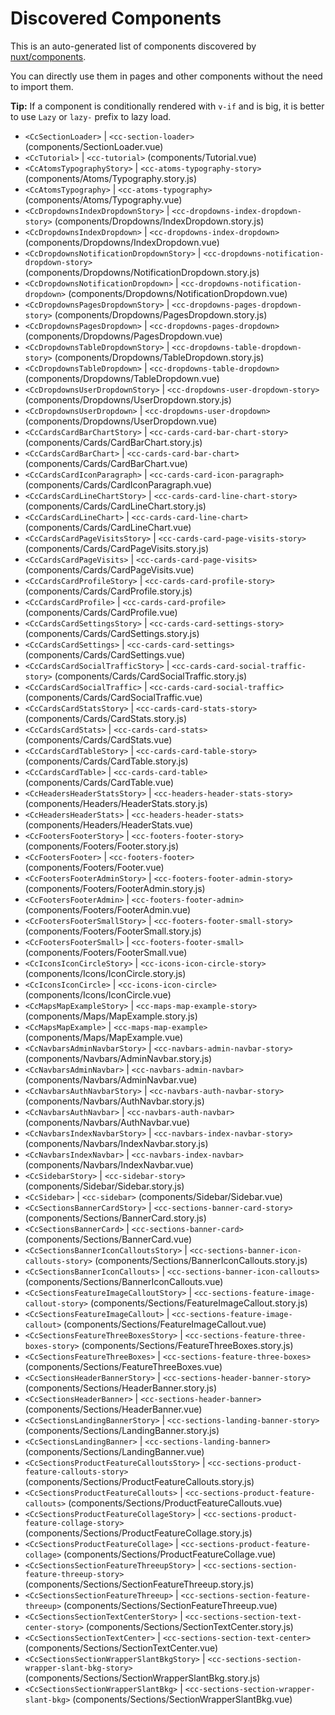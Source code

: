 # Discovered Components

This is an auto-generated list of components discovered by [nuxt/components](https://github.com/nuxt/components).

You can directly use them in pages and other components without the need to import them.

**Tip:** If a component is conditionally rendered with `v-if` and is big, it is better to use `Lazy` or `lazy-` prefix to lazy load.

- `<CcSectionLoader>` | `<cc-section-loader>` (components/SectionLoader.vue)
- `<CcTutorial>` | `<cc-tutorial>` (components/Tutorial.vue)
- `<CcAtomsTypographyStory>` | `<cc-atoms-typography-story>` (components/Atoms/Typography.story.js)
- `<CcAtomsTypography>` | `<cc-atoms-typography>` (components/Atoms/Typography.vue)
- `<CcDropdownsIndexDropdownStory>` | `<cc-dropdowns-index-dropdown-story>` (components/Dropdowns/IndexDropdown.story.js)
- `<CcDropdownsIndexDropdown>` | `<cc-dropdowns-index-dropdown>` (components/Dropdowns/IndexDropdown.vue)
- `<CcDropdownsNotificationDropdownStory>` | `<cc-dropdowns-notification-dropdown-story>` (components/Dropdowns/NotificationDropdown.story.js)
- `<CcDropdownsNotificationDropdown>` | `<cc-dropdowns-notification-dropdown>` (components/Dropdowns/NotificationDropdown.vue)
- `<CcDropdownsPagesDropdownStory>` | `<cc-dropdowns-pages-dropdown-story>` (components/Dropdowns/PagesDropdown.story.js)
- `<CcDropdownsPagesDropdown>` | `<cc-dropdowns-pages-dropdown>` (components/Dropdowns/PagesDropdown.vue)
- `<CcDropdownsTableDropdownStory>` | `<cc-dropdowns-table-dropdown-story>` (components/Dropdowns/TableDropdown.story.js)
- `<CcDropdownsTableDropdown>` | `<cc-dropdowns-table-dropdown>` (components/Dropdowns/TableDropdown.vue)
- `<CcDropdownsUserDropdownStory>` | `<cc-dropdowns-user-dropdown-story>` (components/Dropdowns/UserDropdown.story.js)
- `<CcDropdownsUserDropdown>` | `<cc-dropdowns-user-dropdown>` (components/Dropdowns/UserDropdown.vue)
- `<CcCardsCardBarChartStory>` | `<cc-cards-card-bar-chart-story>` (components/Cards/CardBarChart.story.js)
- `<CcCardsCardBarChart>` | `<cc-cards-card-bar-chart>` (components/Cards/CardBarChart.vue)
- `<CcCardsCardIconParagraph>` | `<cc-cards-card-icon-paragraph>` (components/Cards/CardIconParagraph.vue)
- `<CcCardsCardLineChartStory>` | `<cc-cards-card-line-chart-story>` (components/Cards/CardLineChart.story.js)
- `<CcCardsCardLineChart>` | `<cc-cards-card-line-chart>` (components/Cards/CardLineChart.vue)
- `<CcCardsCardPageVisitsStory>` | `<cc-cards-card-page-visits-story>` (components/Cards/CardPageVisits.story.js)
- `<CcCardsCardPageVisits>` | `<cc-cards-card-page-visits>` (components/Cards/CardPageVisits.vue)
- `<CcCardsCardProfileStory>` | `<cc-cards-card-profile-story>` (components/Cards/CardProfile.story.js)
- `<CcCardsCardProfile>` | `<cc-cards-card-profile>` (components/Cards/CardProfile.vue)
- `<CcCardsCardSettingsStory>` | `<cc-cards-card-settings-story>` (components/Cards/CardSettings.story.js)
- `<CcCardsCardSettings>` | `<cc-cards-card-settings>` (components/Cards/CardSettings.vue)
- `<CcCardsCardSocialTrafficStory>` | `<cc-cards-card-social-traffic-story>` (components/Cards/CardSocialTraffic.story.js)
- `<CcCardsCardSocialTraffic>` | `<cc-cards-card-social-traffic>` (components/Cards/CardSocialTraffic.vue)
- `<CcCardsCardStatsStory>` | `<cc-cards-card-stats-story>` (components/Cards/CardStats.story.js)
- `<CcCardsCardStats>` | `<cc-cards-card-stats>` (components/Cards/CardStats.vue)
- `<CcCardsCardTableStory>` | `<cc-cards-card-table-story>` (components/Cards/CardTable.story.js)
- `<CcCardsCardTable>` | `<cc-cards-card-table>` (components/Cards/CardTable.vue)
- `<CcHeadersHeaderStatsStory>` | `<cc-headers-header-stats-story>` (components/Headers/HeaderStats.story.js)
- `<CcHeadersHeaderStats>` | `<cc-headers-header-stats>` (components/Headers/HeaderStats.vue)
- `<CcFootersFooterStory>` | `<cc-footers-footer-story>` (components/Footers/Footer.story.js)
- `<CcFootersFooter>` | `<cc-footers-footer>` (components/Footers/Footer.vue)
- `<CcFootersFooterAdminStory>` | `<cc-footers-footer-admin-story>` (components/Footers/FooterAdmin.story.js)
- `<CcFootersFooterAdmin>` | `<cc-footers-footer-admin>` (components/Footers/FooterAdmin.vue)
- `<CcFootersFooterSmallStory>` | `<cc-footers-footer-small-story>` (components/Footers/FooterSmall.story.js)
- `<CcFootersFooterSmall>` | `<cc-footers-footer-small>` (components/Footers/FooterSmall.vue)
- `<CcIconsIconCircleStory>` | `<cc-icons-icon-circle-story>` (components/Icons/IconCircle.story.js)
- `<CcIconsIconCircle>` | `<cc-icons-icon-circle>` (components/Icons/IconCircle.vue)
- `<CcMapsMapExampleStory>` | `<cc-maps-map-example-story>` (components/Maps/MapExample.story.js)
- `<CcMapsMapExample>` | `<cc-maps-map-example>` (components/Maps/MapExample.vue)
- `<CcNavbarsAdminNavbarStory>` | `<cc-navbars-admin-navbar-story>` (components/Navbars/AdminNavbar.story.js)
- `<CcNavbarsAdminNavbar>` | `<cc-navbars-admin-navbar>` (components/Navbars/AdminNavbar.vue)
- `<CcNavbarsAuthNavbarStory>` | `<cc-navbars-auth-navbar-story>` (components/Navbars/AuthNavbar.story.js)
- `<CcNavbarsAuthNavbar>` | `<cc-navbars-auth-navbar>` (components/Navbars/AuthNavbar.vue)
- `<CcNavbarsIndexNavbarStory>` | `<cc-navbars-index-navbar-story>` (components/Navbars/IndexNavbar.story.js)
- `<CcNavbarsIndexNavbar>` | `<cc-navbars-index-navbar>` (components/Navbars/IndexNavbar.vue)
- `<CcSidebarStory>` | `<cc-sidebar-story>` (components/Sidebar/Sidebar.story.js)
- `<CcSidebar>` | `<cc-sidebar>` (components/Sidebar/Sidebar.vue)
- `<CcSectionsBannerCardStory>` | `<cc-sections-banner-card-story>` (components/Sections/BannerCard.story.js)
- `<CcSectionsBannerCard>` | `<cc-sections-banner-card>` (components/Sections/BannerCard.vue)
- `<CcSectionsBannerIconCalloutsStory>` | `<cc-sections-banner-icon-callouts-story>` (components/Sections/BannerIconCallouts.story.js)
- `<CcSectionsBannerIconCallouts>` | `<cc-sections-banner-icon-callouts>` (components/Sections/BannerIconCallouts.vue)
- `<CcSectionsFeatureImageCalloutStory>` | `<cc-sections-feature-image-callout-story>` (components/Sections/FeatureImageCallout.story.js)
- `<CcSectionsFeatureImageCallout>` | `<cc-sections-feature-image-callout>` (components/Sections/FeatureImageCallout.vue)
- `<CcSectionsFeatureThreeBoxesStory>` | `<cc-sections-feature-three-boxes-story>` (components/Sections/FeatureThreeBoxes.story.js)
- `<CcSectionsFeatureThreeBoxes>` | `<cc-sections-feature-three-boxes>` (components/Sections/FeatureThreeBoxes.vue)
- `<CcSectionsHeaderBannerStory>` | `<cc-sections-header-banner-story>` (components/Sections/HeaderBanner.story.js)
- `<CcSectionsHeaderBanner>` | `<cc-sections-header-banner>` (components/Sections/HeaderBanner.vue)
- `<CcSectionsLandingBannerStory>` | `<cc-sections-landing-banner-story>` (components/Sections/LandingBanner.story.js)
- `<CcSectionsLandingBanner>` | `<cc-sections-landing-banner>` (components/Sections/LandingBanner.vue)
- `<CcSectionsProductFeatureCalloutsStory>` | `<cc-sections-product-feature-callouts-story>` (components/Sections/ProductFeatureCallouts.story.js)
- `<CcSectionsProductFeatureCallouts>` | `<cc-sections-product-feature-callouts>` (components/Sections/ProductFeatureCallouts.vue)
- `<CcSectionsProductFeatureCollageStory>` | `<cc-sections-product-feature-collage-story>` (components/Sections/ProductFeatureCollage.story.js)
- `<CcSectionsProductFeatureCollage>` | `<cc-sections-product-feature-collage>` (components/Sections/ProductFeatureCollage.vue)
- `<CcSectionsSectionFeatureThreeupStory>` | `<cc-sections-section-feature-threeup-story>` (components/Sections/SectionFeatureThreeup.story.js)
- `<CcSectionsSectionFeatureThreeup>` | `<cc-sections-section-feature-threeup>` (components/Sections/SectionFeatureThreeup.vue)
- `<CcSectionsSectionTextCenterStory>` | `<cc-sections-section-text-center-story>` (components/Sections/SectionTextCenter.story.js)
- `<CcSectionsSectionTextCenter>` | `<cc-sections-section-text-center>` (components/Sections/SectionTextCenter.vue)
- `<CcSectionsSectionWrapperSlantBkgStory>` | `<cc-sections-section-wrapper-slant-bkg-story>` (components/Sections/SectionWrapperSlantBkg.story.js)
- `<CcSectionsSectionWrapperSlantBkg>` | `<cc-sections-section-wrapper-slant-bkg>` (components/Sections/SectionWrapperSlantBkg.vue)
